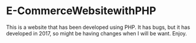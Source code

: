 # E-CommerceWebsitewithPHP

This is a website that has been developed using PHP. It has bugs, but it has developed in 2017, so might be having changes when I will be want. Enjoy.
